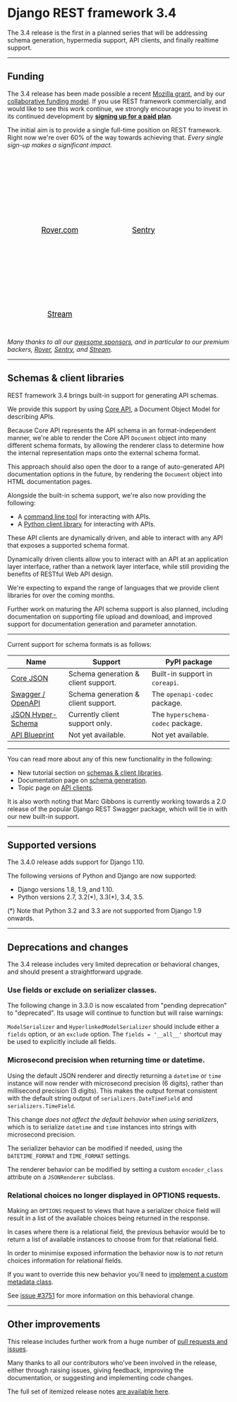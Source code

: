 <style>
.promo li a {
    float: left;
    width: 130px;
    height: 20px;
    text-align: center;
    margin: 10px 30px;
    padding: 150px 0 0 0;
    background-position: 0 50%;
    background-size: 130px auto;
    background-repeat: no-repeat;
    font-size: 120%;
    color: black;
}
.promo li {
    list-style: none;
}
</style>

# Django REST framework 3.4

The 3.4 release is the first in a planned series that will be addressing schema
generation, hypermedia support, API clients, and finally realtime support.

---

## Funding

The 3.4 release has been made possible a recent [Mozilla grant][moss], and by our
[collaborative funding model][funding]. If you use REST framework commercially, and would
like to see this work continue, we strongly encourage you to invest in its
continued development by **[signing up for a paid plan][funding]**.

The initial aim is to provide a single full-time position on REST framework.
Right now we're over 60% of the way towards achieving that.
*Every single sign-up makes a significant impact.*

<ul class="premium-promo promo">
    <li><a href="http://jobs.rover.com/" style="background-image: url(https://fund-rest-framework.s3.amazonaws.com/rover_130x130.png)">Rover.com</a></li>
    <li><a href="https://getsentry.com/welcome/" style="background-image: url(https://fund-rest-framework.s3.amazonaws.com/sentry130.png)">Sentry</a></li>
    <li><a href="https://getstream.io/?utm_source=drf&utm_medium=banner&utm_campaign=drf" style="background-image: url(https://fund-rest-framework.s3.amazonaws.com/stream-130.png)">Stream</a></li>
</ul>
<div style="clear: both; padding-bottom: 20px;"></div>

*Many thanks to all our [awesome sponsors][sponsors], and in particular to our premium backers, [Rover](http://jobs.rover.com/), [Sentry](https://getsentry.com/welcome/), and [Stream](https://getstream.io/?utm_source=drf&utm_medium=banner&utm_campaign=drf).*

---

## Schemas & client libraries

REST framework 3.4 brings built-in support for generating API schemas.

We provide this support by using [Core API][core-api], a Document Object Model
for describing APIs.

Because Core API represents the API schema in an format-independent
manner, we're able to render the Core API `Document` object into many different
schema formats, by allowing the renderer class to determine how the internal
representation maps onto the external schema format.

This approach should also open the door to a range of auto-generated API
documentation options in the future, by rendering the `Document` object into
HTML documentation pages.

Alongside the built-in schema support, we're also now providing the following:

* A [command line tool][command-line-client] for interacting with APIs.
* A [Python client library][client-library] for interacting with APIs.

These API clients are dynamically driven, and able to interact with any API
that exposes a supported schema format.

Dynamically driven clients allow you to interact with an API at an application
layer interface, rather than a network layer interface, while still providing
the benefits of RESTful Web API design.

We're expecting to expand the range of languages that we provide client libraries
for over the coming months.

Further work on maturing the API schema support is also planned, including
documentation on supporting file upload and download, and improved support for
documentation generation and parameter annotation.

---

Current support for schema formats is as follows:

Name                             | Support                             | PyPI package
---------------------------------|-------------------------------------|--------------------------------
[Core JSON][core-json]           | Schema generation & client support. | Built-in support in `coreapi`.
[Swagger / OpenAPI][swagger]     | Schema generation & client support. | The `openapi-codec` package.
[JSON Hyper-Schema][hyperschema] | Currently client support only.     | The `hyperschema-codec` package.
[API Blueprint][api-blueprint]   | Not yet available.                  | Not yet available.

---

You can read more about any of this new functionality in the following:

* New tutorial section on [schemas & client libraries][tut-7].
* Documentation page on [schema generation][schema-generation].
* Topic page on [API clients][api-clients].

It is also worth noting that Marc Gibbons is currently working towards a 2.0 release of
the popular Django REST Swagger package, which will tie in with our new built-in support.

---

## Supported versions

The 3.4.0 release adds support for Django 1.10.

The following versions of Python and Django are now supported:

* Django versions 1.8, 1.9, and 1.10.
* Python versions 2.7, 3.2(\*), 3.3(\*), 3.4, 3.5.

(\*) Note that Python 3.2 and 3.3 are not supported from Django 1.9 onwards.

---

## Deprecations and changes

The 3.4 release includes very limited deprecation or behavioral changes, and
should present a straightforward upgrade.

### Use fields or exclude on serializer classes.

The following change in 3.3.0 is now escalated from "pending deprecation" to
"deprecated". Its usage will continue to function but will raise warnings:

`ModelSerializer` and `HyperlinkedModelSerializer` should include either a `fields`
option, or an `exclude` option. The `fields = '__all__'` shortcut may be used
to explicitly include all fields.

### Microsecond precision when returning time or datetime.

Using the default JSON renderer and directly returning a `datetime` or `time`
instance will now render with microsecond precision (6 digits), rather than
millisecond precision (3 digits). This makes the output format consistent with the
default string output of `serializers.DateTimeField` and `serializers.TimeField`.

This change *does not affect the default behavior when using serializers*,
which is to serialize `datetime` and `time` instances into strings with
microsecond precision.

The serializer behavior can be modified if needed, using the `DATETIME_FORMAT`
and `TIME_FORMAT` settings.

The renderer behavior can be modified by setting a custom `encoder_class`
attribute on a `JSONRenderer` subclass.

### Relational choices no longer displayed in OPTIONS requests.

Making an `OPTIONS` request to views that have a serializer choice field
will result in a list of the available choices being returned in the response.

In cases where there is a relational field, the previous behavior would be
to return a list of available instances to choose from for that relational field.

In order to minimise exposed information the behavior now is to *not* return
choices information for relational fields.

If you want to override this new behavior you'll need to [implement a custom
metadata class][metadata].

See [issue #3751][gh3751] for more information on this behavioral change.

---

## Other improvements

This release includes further work from a huge number of [pull requests and issues][milestone].

Many thanks to all our contributors who've been involved in the release, either through raising issues, giving feedback, improving the documentation, or suggesting and implementing code changes.

The full set of itemized release notes [are available here][release-notes].

[sponsors]: https://fund.django-rest-framework.org/topics/funding/#our-sponsors
[moss]: mozilla-grant.md
[funding]: funding.md
[core-api]: https://www.coreapi.org/
[command-line-client]: api-clients#command-line-client
[client-library]: api-clients#python-client-library
[core-json]: https://www.coreapi.org/specification/encoding/#core-json-encoding
[swagger]: https://openapis.org/specification
[hyperschema]: https://json-schema.org/latest/json-schema-hypermedia.html
[api-blueprint]: https://apiblueprint.org/
[tut-7]: ../tutorial/7-schemas-and-client-libraries/
[schema-generation]: ../api-guide/schemas/
[api-clients]: ../topics/api-clients.md
[milestone]: https://github.com/encode/django-rest-framework/milestone/35
[release-notes]: release-notes#34
[metadata]: ../api-guide/metadata/#custom-metadata-classes
[gh3751]: https://github.com/encode/django-rest-framework/issues/3751
